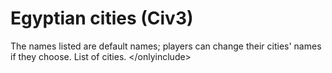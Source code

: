 # Egyptian cities (Civ3)

The names listed are default names; players can change their cities' names if they choose.
List of cities.
&lt;/onlyinclude&gt;